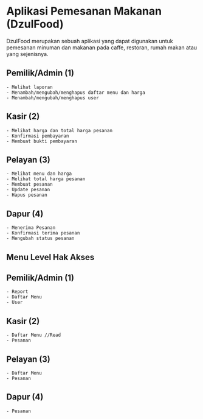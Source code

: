 # Aplikasi Pemesanan Makanan (DzulFood)

DzulFood merupakan sebuah aplikasi yang dapat digunakan untuk pemesanan minuman dan makanan pada caffe, restoran, rumah makan atau yang sejenisnya.

## Pemilik/Admin (1)

    - Melihat laporan
    - Menambah/mengubah/menghapus daftar menu dan harga
    - Menambah/mengubah/menghapus user

## Kasir (2)

    - Melihat harga dan total harga pesanan
    - Konfirmasi pembayaran
    - Membuat bukti pembayaran

## Pelayan (3)

    - Melihat menu dan harga
    - Melihat total harga pesanan
    - Membuat pesanan
    - Update pesanan
    - Hapus pesanan

## Dapur (4)

    - Menerima Pesanan
    - Konfirmasi terima pesanan
    - Mengubah status pesanan

## Menu Level Hak Akses

## Pemilik/Admin (1)

    - Report
    - Daftar Menu
    - User

## Kasir (2)

    - Daftar Menu //Read
    - Pesanan

## Pelayan (3)

    - Daftar Menu
    - Pesanan

## Dapur (4)

    - Pesanan
